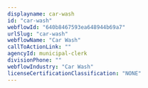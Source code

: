 ```yaml
---
displayname: car-wash
id: "car-wash"
webflowId: "640b8467593ea648944b69a7"
urlSlug: "car-wash"
webflowName: "Car Wash"
callToActionLink: ""
agencyId: municipal-clerk
divisionPhone: ""
webflowIndustry: "Car Wash"
licenseCertificationClassification: "NONE"
---
```

